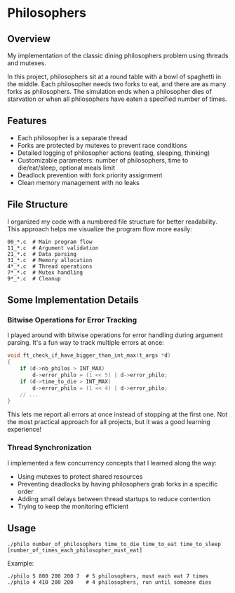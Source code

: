 # Philosophers

## Overview
My implementation of the classic dining philosophers problem using threads and mutexes.

In this project, philosophers sit at a round table with a bowl of spaghetti in the middle. Each philosopher needs two forks to eat, and there are as many forks as philosophers. The simulation ends when a philosopher dies of starvation or when all philosophers have eaten a specified number of times.

## Features
- Each philosopher is a separate thread
- Forks are protected by mutexes to prevent race conditions
- Detailed logging of philosopher actions (eating, sleeping, thinking)
- Customizable parameters: number of philosophers, time to die/eat/sleep, optional meals limit
- Deadlock prevention with fork priority assignment
- Clean memory management with no leaks

## File Structure
I organized my code with a numbered file structure for better readability. This approach helps me visualize the program flow more easily:

```
00_*.c  # Main program flow
11_*.c  # Argument validation
21_*.c  # Data parsing
31_*.c  # Memory allocation
4*_*.c  # Thread operations
7*_*.c  # Mutex handling
9*_*.c  # Cleanup
```

## Some Implementation Details

### Bitwise Operations for Error Tracking
I played around with bitwise operations for error handling during argument parsing. It's a fun way to track multiple errors at once:

```c
void ft_check_if_have_bigger_than_int_max(t_args *d)
{
    if (d->nb_philos > INT_MAX)
        d->error_philo = (1 << 5) | d->error_philo;
    if (d->time_to_die > INT_MAX)
        d->error_philo = (1 << 4) | d->error_philo;
    // ...
}
```

This lets me report all errors at once instead of stopping at the first one. Not the most practical approach for all projects, but it was a good learning experience!

### Thread Synchronization
I implemented a few concurrency concepts that I learned along the way:
- Using mutexes to protect shared resources
- Preventing deadlocks by having philosophers grab forks in a specific order
- Adding small delays between thread startups to reduce contention
- Trying to keep the monitoring efficient

## Usage
```
./philo number_of_philosophers time_to_die time_to_eat time_to_sleep [number_of_times_each_philosopher_must_eat]
```

Example:
```
./philo 5 800 200 200 7  # 5 philosophers, must each eat 7 times
./philo 4 410 200 200    # 4 philosophers, run until someone dies
```



